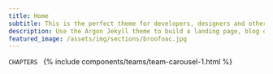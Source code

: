 ```yaml
---
title: Home
subtitle: This is the perfect theme for developers, designers and other creatives.
description: Use the Argon Jekyll theme to build a landing page, blog or complete website.
featured_image: /assets/img/sections/broofoac.jpg
---
```



```CHAPTERS ```
{% include components/teams/team-carousel-1.html %}